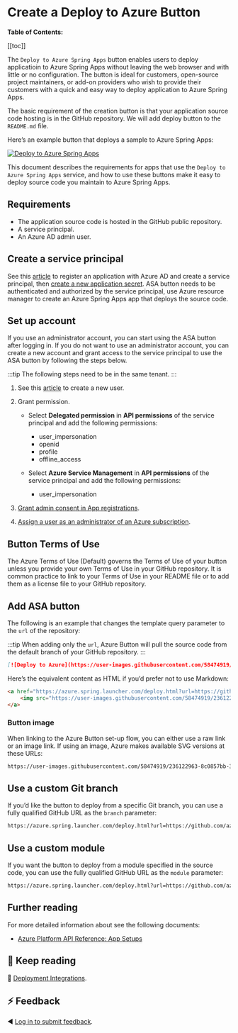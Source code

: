 # Create a Deploy to Azure Button

__Table of Contents:__

[[toc]]

The `Deploy to Azure Spring Apps` button enables users to deploy applicatioin to Azure Spring Apps without leaving the web browser and with little or no configuration. The button is ideal for customers, open-source project maintainers, or add-on providers who wish to provide their customers with a quick and easy way to deploy application to Azure Spring Apps.

The basic requirement of the creation button is that your application source code hosting is in the GitHub repository. We will add deploy button to the `README.md` file.

Here’s an example button that deploys a sample to Azure Spring Apps:

[![Deploy to Azure Spring Apps](https://user-images.githubusercontent.com/58474919/236122963-8c0857bb-3822-4485-892a-445fa33f1612.png)]()

This document describes the requirements for apps that use the `Deploy to Azure Spring Apps` service, and how to use these buttons make it easy to deploy source code you maintain to Azure Spring Apps.

## Requirements

- The application source code is hosted in the GitHub public repository.
- A service principal.
- An Azure AD admin user.

## Create a service principal

See this [article](https://learn.microsoft.com/en-us/azure/active-directory/develop/howto-create-service-principal-portal#register-an-application-with-azure-ad-and-create-a-service-principal) to register an application with Azure AD and create a service principal, then [create a new application secret](https://learn.microsoft.com/en-us/azure/active-directory/develop/howto-create-service-principal-portal#option-3-create-a-new-application-secret).
ASA button needs to be authenticated and authorized by the service principal, use Azure resource manager to create an Azure Spring Apps app that deploys the source code. 

## Set up account

If you use an administrator account, you can start using the ASA button after logging in. If you do not want to use an administrator account, you can create a new account and grant access to the service principal to use the ASA button by following the steps below.

:::tip
The following steps need to be in the same tenant.
:::

1. See this [article](https://learn.microsoft.com/en-us/azure/active-directory/fundamentals/add-users-azure-active-directory#add-a-new-user) to create a new user.
2. Grant permission.

    - Select **Delegated permission** in **API permissions** of the service principal and add the following permissions:
      - user_impersonation
      - openid
      - profile
      - offline_access

    - Select **Azure Service Management** in **API permissions** of the service principal and add the following permissions:
      - user_impersonation
     
3. [Grant admin consent in App registrations](https://learn.microsoft.com/en-us/azure/active-directory/manage-apps/grant-admin-consent?pivots=portal#grant-admin-consent-in-app-registrations).
4. [Assign a user as an administrator of an Azure subscription](https://docs.microsoft.com/en-us/azure/role-based-access-control/role-assignments-portal#assign-a-user-as-an-administrator-of-an-azure-subscription).

## Button Terms of Use

The Azure Terms of Use (Default) governs the Terms of Use of your button unless you provide your own Terms of Use in your GitHub repository. It is common practice to link to your Terms of Use in your README file or to add them as a license file to your GitHub repository.

## Add ASA button

The following is an example that changes the template query parameter to the `url` of the repository:

:::tip
When adding only the `url`, Azure Button will pull the source code from the default branch of your GitHub repository.
:::

```markdown
[![Deploy to Azure](https://user-images.githubusercontent.com/58474919/236122963-8c0857bb-3822-4485-892a-445fa33f1612.png)](https://azure.spring.launcher.com/deploy.html?url=https://github.com/azure/deploy)
```

Here’s the equivalent content as HTML if you’d prefer not to use Markdown:

```html
<a href="https://azure.spring.launcher.com/deploy.html?url=https://github.com/azure/deploy">
    <img src="https://user-images.githubusercontent.com/58474919/236122963-8c0857bb-3822-4485-892a-445fa33f1612.png" alt="Deploy to Azure">
</a>
```

### Button image

When linking to the Azure Button set-up flow, you can either use a raw link or an image link. If using an image, Azure makes available SVG versions at these URLs:

```bash
https://user-images.githubusercontent.com/58474919/236122963-8c0857bb-3822-4485-892a-445fa33f1612.png
```

## Use a custom Git branch

If you’d like the button to deploy from a specific Git branch, you can use a fully qualified GitHub URL as the `branch` parameter:

```bash
https://azure.spring.launcher.com/deploy.html?url=https://github.com/azure/deploy&branch=main
```

## Use a custom module

If you want the button to deploy from a module specified in the source code, you can use the fully qualified GitHub URL as the `module` parameter:

```bash
https://azure.spring.launcher.com/deploy.html?url=https://github.com/azure/deploy&branch=main&module=web
```

## Further reading

For more detailed information about see the following documents:

- [Azure Platform API Reference: App Setups](https://learn.microsoft.com/rest/api/azure/)

## 📑 Keep reading

📓 [Deployment Integrations](https://azure.microsoft.com/solutions/integration-services).

## ⚡ Feedback

◀️ [Log in to submit feedback](https://github.com/).
